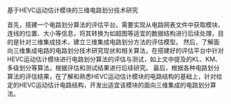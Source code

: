 基于HEVC运动估计模块的三维电路划分技术研究

首先，搭建一个电路划分算法的评估平台。需要实现从电路网表文件中获取模块、连线的位置、大小等信息，将其转换为如超图等适宜的数据结构进行后续处理，目的是针对三维集成技术，建立三维集成电路划分方法的评估模型。
然后，了解面向三维集成电路的电路划分技术研究现状和相关算法，在搭建好的评估平台中针对HEVC运动估计模块进行电路划分算法的评估与测试，如上文中提及的KL、KM、多级划分等算法，根据评估和测试结果进行后续研究。
最后，根据各种电路划分算法的评估结果，在了解和熟悉HEVC运动估计模块的电路结构的基础上，针对给定的HEVC运动估计电路结构，开发出适宜该模块的面向三维集成的电路划分算法。
